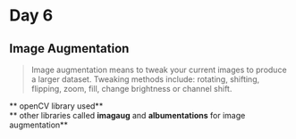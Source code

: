 # Day 6
## Image Augmentation
> Image augmentation means to tweak your current images to produce a larger dataset. Tweaking methods include: rotating, shifting, flipping, zoom, fill, change brightness or channel shift.

** openCV library used**  
** other libraries called __imagaug__ and __albumentations__ for image augmentation**

